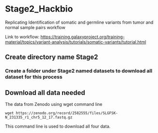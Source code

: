 # Stage2_Hackbio
Replicating Identification of somatic and germline variants from tumor and normal sample pairs workflow

Link to workflow: https://training.galaxyproject.org/training-material/topics/variant-analysis/tutorials/somatic-variants/tutorial.html
## Create directory name Stage2
### Create a folder under Stage2 named datasets to download all dataset for this process

## Download all data needed
The data from Zenodo using wget command line 

```
wget https://zenodo.org/record/2582555/files/SLGFSK-N_231335_r1_chr5_12_17.fastq.gz
```
This command line is used to download all four data. 

##
